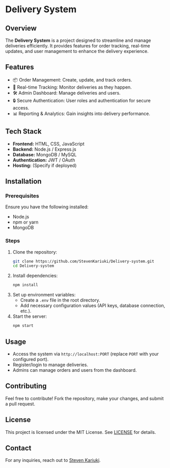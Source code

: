 # Delivery System

## Overview
The **Delivery System** is a project designed to streamline and manage deliveries efficiently. It provides features for order tracking, real-time updates, and user management to enhance the delivery experience.

## Features
- 📦 Order Management: Create, update, and track orders.
- 🚀 Real-time Tracking: Monitor deliveries as they happen.
- 🛠️ Admin Dashboard: Manage deliveries and users.
- 🔒 Secure Authentication: User roles and authentication for secure access.
- 📊 Reporting & Analytics: Gain insights into delivery performance.

## Tech Stack
- **Frontend:** HTML, CSS, JavaScript
- **Backend:** Node.js / Express.js
- **Database:** MongoDB / MySQL
- **Authentication:** JWT / OAuth
- **Hosting:** (Specify if deployed)

## Installation
### Prerequisites
Ensure you have the following installed:
- Node.js
- npm or yarn
- MongoDB 

### Steps
1. Clone the repository:
   ```sh
   git clone https://github.com/StevenKariuki/Delivery-system.git
   cd Delivery-system
   ```
2. Install dependencies:
   ```sh
   npm install
   ```
3. Set up environment variables:
   - Create a `.env` file in the root directory.
   - Add necessary configuration values (API keys, database connection, etc.).
4. Start the server:
   ```sh
   npm start
   ```

## Usage
- Access the system via `http://localhost:PORT` (replace `PORT` with your configured port).
- Register/login to manage deliveries.
- Admins can manage orders and users from the dashboard.

## Contributing
Feel free to contribute! Fork the repository, make your changes, and submit a pull request.

## License
This project is licensed under the MIT License. See [LICENSE](LICENSE) for details.

## Contact
For any inquiries, reach out to [Steven Kariuki](https://github.com/StevenKariuki).
